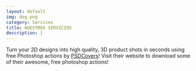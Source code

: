 ```yaml
---
layout: default
img: dog.png
category: Services
title: NUESTROS SERVICIOS
description: |
---
```

  Turn your 2D designs into high quality, 3D
  product shots in seconds using free Photoshop actions by [PSDCovers](http://www.psdcovers.com/)! Visit
  their website to download some of their awesome, free photoshop actions!
